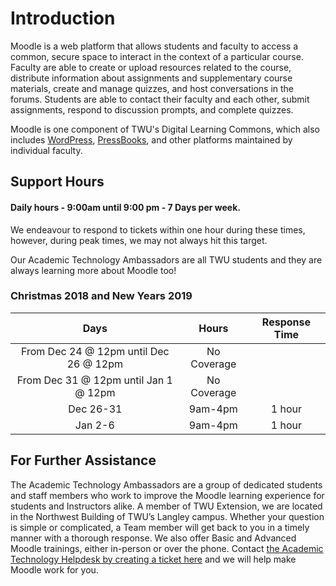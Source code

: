 # Introduction

Moodle is a web platform that allows students and faculty to access a common, secure space to interact in the context of a particular course. Faculty are able to create or upload resources related to the course, distribute information about assignments and supplementary course materials, create and manage quizzes, and host conversations in the forums. Students are able to contact their faculty and each other, submit assignments, respond to discussion prompts, and complete quizzes.

Moodle is one component of TWU's Digital Learning Commons, which also includes [WordPress](https://create.twu.ca), [PressBooks](https://books.twu.ca), and other platforms maintained by individual faculty.

## Support Hours

#### Daily hours - 9:00am until 9:00 pm - 7 Days per week.

We endeavour to respond to tickets within one hour during these times, however, during peak times, we may not always hit this target.

Our Academic Technology Ambassadors are all TWU students and they are always learning more about Moodle too!

### Christmas 2018 and New Years 2019

| Days | Hours | Response Time |
| :---: | :---: | :---: |
| From Dec 24 @ 12pm until Dec 26 @ 12pm | No Coverage |  |
| From Dec 31 @ 12pm until Jan 1 @ 12pm | No Coverage |  |
| Dec 26-31 | 9am-4pm | 1 hour |
| Jan 2-6 | 9am-4pm | 1 hour |

## For Further Assistance

The Academic Technology Ambassadors are a group of dedicated students and staff members who work to improve the Moodle learning experience for students and Instructors alike. A member of TWU Extension, we are located in the Northwest Building of TWU’s Langley campus. Whether your question is simple or complicated, a Team member will get back to you in a timely manner with a thorough response. We also offer Basic and Advanced Moodle trainings, either in-person or over the phone. Contact [the Academic Technology Helpdesk by creating a ticket here](https://trinitywestern.teamdynamix.com/TDClient/Requests/ServiceDet?ID=16141) and we will help make Moodle work for you.

